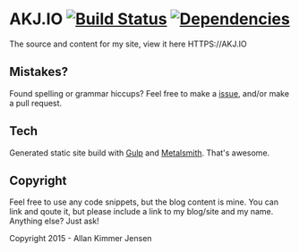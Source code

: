 # AKJ.IO  [![Build Status](https://travis-ci.org/Saturate/AKJIO.svg)](https://travis-ci.org/Saturate/AKJIO) [![Dependencies](https://david-dm.org/Saturate/AKJIO.svg)](https://david-dm.org/Saturate/AKJIO)
The source and content for my site, view it here HTTPS://AKJ.IO

## Mistakes?
Found spelling or grammar hiccups? Feel free to make a [issue](https://github.com/Saturate/AKJIO/issues), and/or make a pull request.

## Tech
Generated static site build with [Gulp](http://gulpjs.com/) and [Metalsmith](http://www.metalsmith.io/). That's awesome.

## Copyright
Feel free to use any code snippets, but the blog content is mine.
You can link and qoute it, but please include a link to my blog/site and my name.
Anything else? Just ask!

Copyright 2015 - Allan Kimmer Jensen
